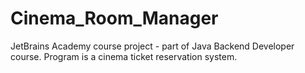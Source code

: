 # Cinema_Room_Manager

JetBrains Academy course project - part of Java Backend Developer course.
Program is a cinema ticket reservation system.

